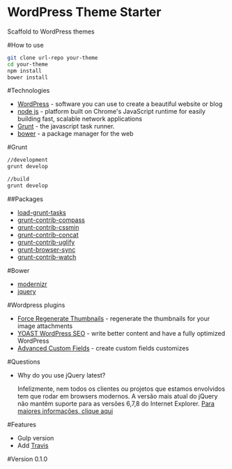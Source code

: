 # WordPress Theme Starter

Scaffold to WordPress themes

#How to use

```sh
git clone url-repo your-theme
cd your-theme
npm install
bower install
```

#Technologies

- [WordPress](http://wordpress.org/) - software you can use to create a beautiful website or blog
- [node js](http://nodejs.org/) - platform built on Chrome's JavaScript runtime for easily building fast, scalable network applications
- [Grunt](http://gruntjs.com/) - the javascript task runner.
- [bower](http://bower.io/) - a package manager for the web

#Grunt

```sh
//development
grunt develop
```

```sh
//build
grunt develop
```

##Packages

- [load-grunt-tasks](https://github.com/sindresorhus/load-grunt-tasks)
- [grunt-contrib-compass](https://github.com/gruntjs/grunt-contrib-compass)
- [grunt-contrib-cssmin](https://github.com/gruntjs/grunt-contrib-cssmin)
- [grunt-contrib-concat](https://github.com/gruntjs/grunt-contrib-concat)
- [grunt-contrib-uglify](https://github.com/gruntjs/grunt-contrib-uglify)
- [grunt-browser-sync](https://github.com/shakyShane/grunt-browser-sync)
- [grunt-contrib-watch](https://github.com/gruntjs/grunt-contrib-watch)

#Bower

- [modernizr](https://github.com/Modernizr/Modernizr)
- [jquery](https://github.com/jquery/jquery)

#Wordpress plugins

- [Force Regenerate Thumbnails](https://wordpress.org/plugins/force-regenerate-thumbnails/) - regenerate the thumbnails for your image attachments
- [YOAST WordPress SEO](https://yoast.com/wordpress/plugins/seo/) - write better content and have a fully optimized WordPress
- [Advanced Custom Fields](http://www.advancedcustomfields.com/) - create custom fields customizes

#Questions

* Why do you use jQuery latest?

  Infelizmente, nem todos os clientes ou projetos que estamos envolvidos tem que rodar em browsers modernos. A versão mais atual do jQuery não mantêm suporte para as versões 6,7,8 do Internet Explorer. [Para maiores informações, clique aqui](http://jquery.com/download/)

#Features

* Gulp version
* Add [Travis](https://travis-ci.org/)

#Version
0.1.0